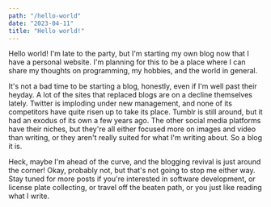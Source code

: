 ```yaml
---
path: "/hello-world"
date: "2023-04-11"
title: "Hello world!"
---
```

Hello world! I'm late to the party, but I'm starting my own blog now that I have a personal website. I'm planning for this to be a place where I can share my thoughts on programming, my hobbies, and the world in general.

It's not a bad time to be starting a blog, honestly, even if I'm well past their heyday. A lot of the sites that replaced blogs are on a decline themselves lately. Twitter is imploding under new management, and none of its competitors have quite risen up to take its place. Tumblr is still around, but it had an exodus of its own a few years ago. The other social media platforms have their niches, but they're all either focused more on images and video than writing, or they aren't really suited for what I'm writing about. So a blog it is.

Heck, maybe I'm ahead of the curve, and the blogging revival is just around the corner! Okay, probably not, but that's not going to stop me either way. Stay tuned for more posts if you're interested in software development, or license plate collecting, or travel off the beaten path, or you just like reading what I write.
